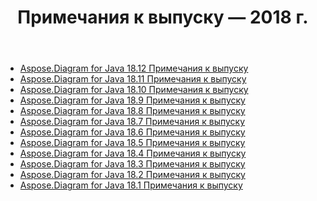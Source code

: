 ﻿---
title: Примечания к выпуску — 2018 г.
type: docs
weight: 30
url: /ru/java/release-notes-2018/
---
- [Aspose.Diagram for Java 18.12 Примечания к выпуску](/diagram/ru/java/aspose-diagram-for-java-18-12-release-notes/)
- [Aspose.Diagram for Java 18.11 Примечания к выпуску](/diagram/ru/java/aspose-diagram-for-java-18-11-release-notes/)
- [Aspose.Diagram for Java 18.10 Примечания к выпуску](/diagram/ru/java/aspose-diagram-for-java-18-10-release-notes/)
- [Aspose.Diagram for Java 18.9 Примечания к выпуску](/diagram/ru/java/aspose-diagram-for-java-18-9-release-notes/)
- [Aspose.Diagram for Java 18.8 Примечания к выпуску](/diagram/ru/java/aspose-diagram-for-java-18-8-release-notes/)
- [Aspose.Diagram for Java 18.7 Примечания к выпуску](/diagram/ru/java/aspose-diagram-for-java-18-7-release-notes/)
- [Aspose.Diagram for Java 18.6 Примечания к выпуску](/diagram/ru/java/aspose-diagram-for-java-18-6-release-notes/)
- [Aspose.Diagram for Java 18.5 Примечания к выпуску](/diagram/ru/java/aspose-diagram-for-java-18-5-release-notes/)
- [Aspose.Diagram for Java 18.4 Примечания к выпуску](/diagram/ru/java/aspose-diagram-for-java-18-4-release-notes/)
- [Aspose.Diagram for Java 18.3 Примечания к выпуску](/diagram/ru/java/aspose-diagram-for-java-18-3-release-notes/)
- [Aspose.Diagram for Java 18.2 Примечания к выпуску](/diagram/ru/java/aspose-diagram-for-java-18-2-release-notes/)
- [Aspose.Diagram for Java 18.1 Примечания к выпуску](/diagram/ru/java/aspose-diagram-for-java-18-1-release-notes/)
